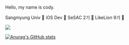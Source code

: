 Hello, my name is cody.

Sangmyung Univ 🦌
iOS Dev 📱
SeSAC 2기 🌱
LikeLion 9기 🦁

<img src="https://img.shields.io/badge/Swift-F05138?style=flat-square&logo=swift&logoColor=white"/>


[![Anurag's GitHub stats](https://github-readme-stats.vercel.app/api?username=qudgus1984)](https://github.com/qudgus1984/github-readme-stats)
